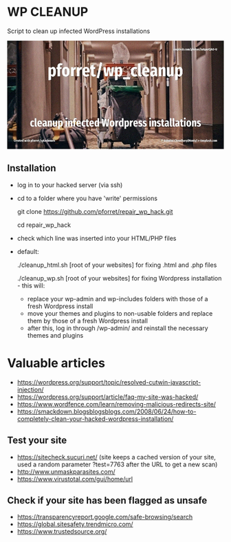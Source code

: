 # WP CLEANUP
Script to clean up infected WordPress installations

![](assets/cleanup.jpg)

## Installation 
* log in to your hacked server (via ssh)
* cd to a folder where you have 'write' permissions

	git clone https://github.com/pforret/repair_wp_hack.git

	cd repair_wp_hack

* check which line was inserted into your HTML/PHP files 
* default: <script type='text/javascript' src='https://[hacker-site]/same.js'></script>

	./cleanup_html.sh [root of your websites] for fixing .html and .php files

	./cleanup_wp.sh [root of your websites] for fixing Wordpress installation -  this will:

	* replace your wp-admin and wp-includes folders with those of a fresh Wordpress install
	* move your themes and plugins to non-usable folders and replace them by those of a fresh Wordpress install
	* after this, log in through /wp-admin/ and reinstall the necessary themes and plugins


# Valuable articles
* https://wordpress.org/support/topic/resolved-cutwin-javascript-injection/
* https://wordpress.org/support/article/faq-my-site-was-hacked/
* https://www.wordfence.com/learn/removing-malicious-redirects-site/
* https://smackdown.blogsblogsblogs.com/2008/06/24/how-to-completely-clean-your-hacked-wordpress-installation/

## Test your site

* https://sitecheck.sucuri.net/ (site keeps a cached version of your site, used a random parameter ?test=7763 after the URL to get a new scan)
* http://www.unmaskparasites.com/
* https://www.virustotal.com/gui/home/url

## Check if your site has been flagged as unsafe

* https://transparencyreport.google.com/safe-browsing/search
* https://global.sitesafety.trendmicro.com/
* https://www.trustedsource.org/